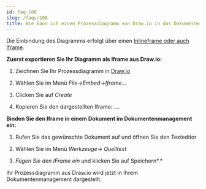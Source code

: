 ```yaml
---
id: faq-108
slug: /faqs/108
title: Wie kann ich einen Prozessdiagramm von Draw.io in das Dokumentenmanagement einfügen
---
```

Die Einbindung des Diagramms erfolgt über einen [Inlineframe oder auch Iframe](https://de.wikipedia.org/wiki/Inlineframe).

**Zuerst exportieren Sie Ihr Diagramm als Iframe aus Draw.io:**

1.  Zeichnen Sie Ihr Prozessdiagramm in [Draw.io](https://Draw.io)

2.  Wählen Sie im Menü *File->Embed->Iframe...* 

3.  Clicken Sie auf *Create*

4.  Kopieren Sie den dargestellten Iframe: *....*

**Binden Sie den Iframe in einem Dokument im Dokumentenmanagement ein:**

1.  Rufen Sie das gewünschte Dokument auf und öffnen Sie den Texteditor

2.  Wählen Sie im Menü *Werkzeuge-> Quelltext*

3.  *Fügen Sie den IFrame ein* und klicken Sie auf Speichern*.*

Ihr Prozessdiagramm aus Draw.io wird jetzt in Ihrem Dokumentenmanagement dargestellt.